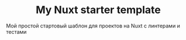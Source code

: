 <h1 align="center">My Nuxt starter template</h1>

Мой простой стартовый шаблон для проектов на Nuxt с линтерами и тестами
